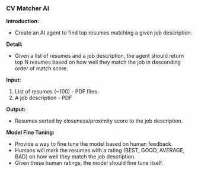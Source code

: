 ### CV Matcher AI

**Introduction:**

- Create an AI agent to find top resumes matching a given job description.


**Detail:**

- Given a list of resumes and a job description, the agent should return top N resumes based on
how well they match the job in descending order of match score.


**Input:**

1. List of resumes (~100) - PDF files
2. A job description - PDF


**Output:**

- Resumes sorted by closeness/proximity score to the job description.


**Model Fine Tuning:**

- Provide a way to fine tune the model based on human feedback. 
- Humans will mark the resumes with a rating (BEST, GOOD, AVERAGE, BAD) on how well they match the job description.
- Given these human ratings, the model should fine tune itself.
